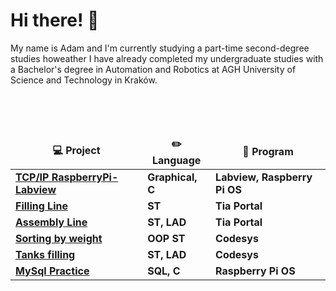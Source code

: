 <h1>Hi there! 👋</h1>

<p> 
My name is Adam and I'm currently studying a part-time second-degree studies howeather I have already completed my undergraduate studies with a Bachelor's degree in Automation and Robotics at AGH University of Science and Technology in Kraków. </br>
</br>
</p>
</br></br>

<table align="center">
  <thead align="center">
    <tr>
	    <td><b>	 💻 Project	 </b></td>
	    <td><b>	 ✏️ Language </b></td>
		<td><b>  📱 Program </b></td>
    </tr>
  </thead>
  <tbody align="left">
  	  <tr>
		  <td>
		  <a href="https://github.com/aakolber/TCP-IP-RasprberryLabview"><b>
		  TCP/IP RaspberryPi-Labview</b></a>
		  </td>
		  <td><b>Graphical, C</b></td>
		  <td><b>Labview, Raspberry Pi OS</b></td>
	  </tr>
	  <tr>
		  <td>
		  <a href="https://github.com/aakolber/Filling-Line"><b>
		  Filling Line</b></a>
		  </td>
		  <td><b>ST</b></td>
		  <td><b>Tia Portal</b></td>
	  </tr>
	  <tr>
		  <td>
		  <a href="https://github.com/aakolber/TiaPortal"><b>Assembly Line</b></a></td>
		  <td><b>ST, LAD</b></td>
		  <td><b>Tia Portal</b></td>
	  </tr>
	  <tr>
		  <td>
		  <a href="https://github.com/aakolber/sorting-by-weight"><b>
		  Sorting by weight</b></a>
		  </td>
		  <td><b>OOP ST</b></td>
		  <td><b>Codesys</b></td>
	  </tr>
	  <tr>
		  <td><a href="https://github.com/aakolber/Tanks---Codesys"><b>Tanks filling</b></a></td>
		  <td><b>ST, LAD</b></td>
		  <td><b>Codesys</b></td>
	  </tr>
	  <tr>
		  <td><a href="https://github.com/aakolber/MySQL-Practise"><b>
		  MySql Practice</b></a></td>
		  <td><b>SQL, C</b></td>
		  <td><b>Raspberry Pi OS</b></td>
	  </tr>
	</tbody>
</table>
<br>

